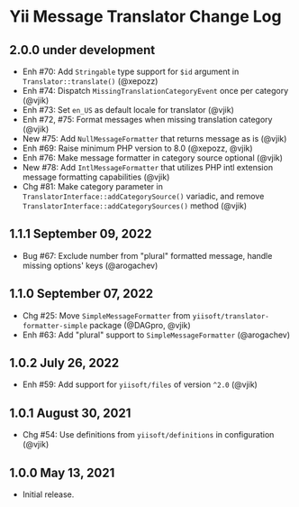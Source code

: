 # Yii Message Translator Change Log

## 2.0.0 under development

- Enh #70: Add `Stringable` type support for `$id` argument in `Translator::translate()` (@xepozz)
- Enh #74: Dispatch `MissingTranslationCategoryEvent` once per category (@vjik)
- Enh #73: Set `en_US` as default locale for translator (@vjik)
- Enh #72, #75: Format messages when missing translation category (@vjik)
- New #75: Add `NullMessageFormatter` that returns message as is (@vjik)
- Enh #69: Raise minimum PHP version to 8.0 (@xepozz, @vjik)
- Enh #76: Make message formatter in category source optional (@vjik)
- New #78: Add `IntlMessageFormatter` that utilizes PHP intl extension message formatting capabilities (@vjik)
- Chg #81: Make category parameter in `TranslatorInterface::addCategorySource()` variadic, and remove 
 `TranslatorInterface::addCategorySources()` method (@vjik) 

## 1.1.1 September 09, 2022

- Bug #67: Exclude number from "plural" formatted message, handle missing options' keys (@arogachev)

## 1.1.0 September 07, 2022

- Chg #25: Move `SimpleMessageFormatter` from `yiisoft/translator-formatter-simple` package (@DAGpro, @vjik)
- Enh #63: Add "plural" support to `SimpleMessageFormatter` (@arogachev)

## 1.0.2 July 26, 2022

- Enh #59: Add support for `yiisoft/files` of version `^2.0` (@vjik)

## 1.0.1 August 30, 2021

- Chg #54: Use definitions from `yiisoft/definitions` in configuration (@vjik)

## 1.0.0 May 13, 2021

- Initial release.
